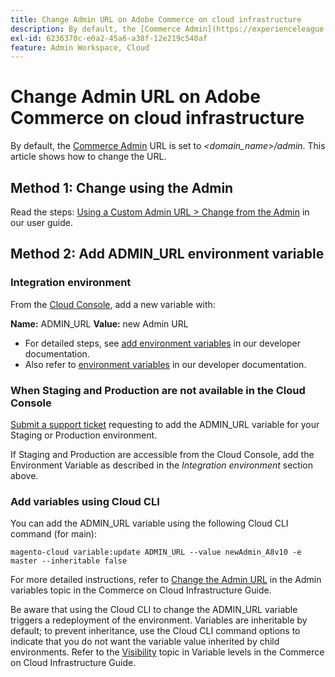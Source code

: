 ```yaml
---
title: Change Admin URL on Adobe Commerce on cloud infrastructure
description: By default, the [Commerce Admin](https://experienceleague.adobe.com/en/docs/commerce-admin/start/admin/admin) URL is set to *&lt;domain\_name&gt;/admin*. This article shows how to change the URL.
exl-id: 6236370c-e0a2-45a6-a38f-12e219c540af
feature: Admin Workspace, Cloud
---
```

# Change Admin URL on Adobe Commerce on cloud infrastructure

By default, the [Commerce Admin](https://experienceleague.adobe.com/docs/commerce-admin/start/admin/admin.html) URL is set to *<domain\_name>/admin*. This article shows how to change the URL.

## Method 1: Change using the Admin

Read the steps: [Using a Custom Admin URL > Change from the Admin](https://experienceleague.adobe.com/docs/commerce-admin/stores-sales/site-store/store-urls.html#use-a-custom-admin-url) in our user guide.

## Method 2: Add ADMIN\_URL environment variable

### Integration environment

From the [Cloud Console](https://experienceleague.adobe.com/docs/commerce-cloud-service/user-guide/project/overview.html), add a new variable with:

 **Name:** ADMIN\_URL **Value:** new Admin URL

* For detailed steps, see [add environment variables](https://experienceleague.adobe.com/docs/commerce-cloud-service/user-guide/project/overview.html#configure-environment) in our developer documentation.
* Also refer to [environment variables](https://experienceleague.adobe.com/docs/commerce-cloud-service/user-guide/configure/env/stage/variables-admin.html) in our developer documentation.

### When Staging and Production are not available in the Cloud Console

 [Submit a support ticket](/help/help-center-guide/help-center/magento-help-center-user-guide.md#submit-ticket) requesting to add the ADMIN\_URL variable for your Staging or Production environment.

If Staging and Production are accessible from the Cloud Console, add the Environment Variable as described in the *Integration environment* section above.

### Add variables using Cloud CLI

You can add the ADMIN\_URL variable using the following Cloud CLI command (for main):

`magento-cloud variable:update ADMIN_URL --value newAdmin_A8v10 -e master --inheritable false`

For more detailed instructions, refer to [Change the Admin URL](https://experienceleague.adobe.com/docs/commerce-cloud-service/user-guide/configure/env/stage/variables-admin.html?lang=en#change-the-admin-url) in the Admin variables topic in the Commerce on Cloud Infrastructure Guide.

Be aware that using the Cloud CLI to change the ADMIN\_URL variable triggers a redeployment of the environment. Variables are inheritable by default; to prevent inheritance, use the Cloud CLI command options to indicate that you do not want the variable value inherited by child environments. Refer to the [Visibility](https://experienceleague.adobe.com/docs/commerce-cloud-service/user-guide/configure/env/variable-levels.html#visibility) topic in Variable levels in the Commerce on Cloud Infrastructure Guide. 
